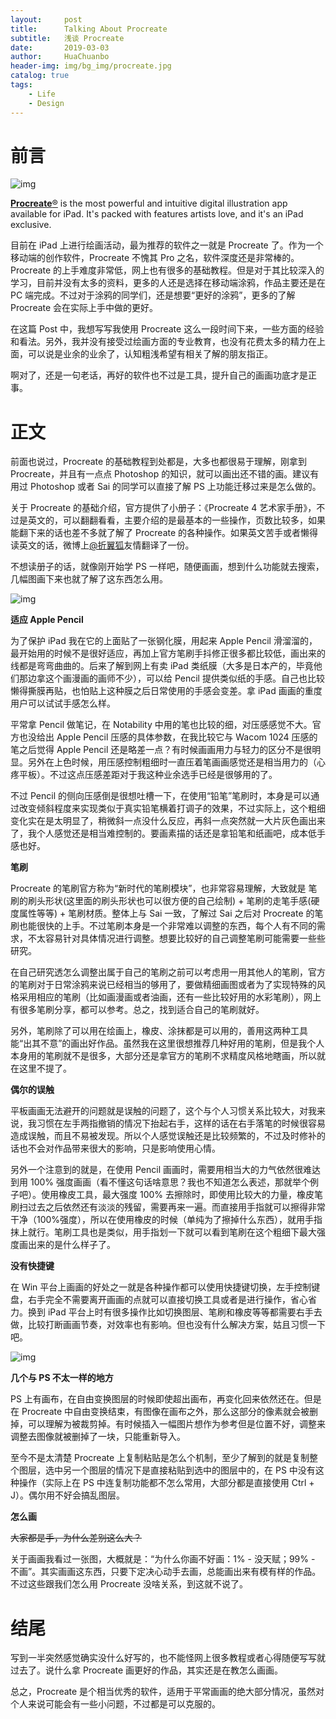 ```yaml
---
layout:     post
title:      Talking About Procreate
subtitle:   浅谈 Procreate
date:       2019-03-03
author:     HuaChuanbo
header-img: img/bg_img/procreate.jpg
catalog: true
tags:
    - Life
    - Design
---
```


# 前言

![img](https://is4-ssl.mzstatic.com/image/thumb/Purple124/v4/c3/8a/d7/c38ad7c0-9cc8-864d-246c-66d993b2bb34/AppIcon-0-1x_U007emarketing-0-0-GLES2_U002c0-512MB-sRGB-0-0-0-85-220-0-0-0-4.png/246x0w.jpg)

[**Procreate**®](https://procreate.art/) is the most powerful and intuitive digital illustration app available for iPad. It's packed with features artists love, and it's an iPad exclusive.

目前在 iPad 上进行绘画活动，最为推荐的软件之一就是 Procreate 了。作为一个移动端的创作软件，Procreate 不愧其 Pro 之名，软件深度还是非常棒的。Procreate 的上手难度非常低，网上也有很多的基础教程。但是对于其比较深入的学习，目前并没有太多的资料，更多的人还是选择在移动端涂鸦，作品主要还是在 PC 端完成。不过对于涂鸦的同学们，还是想要“更好的涂鸦”，更多的了解 Procreate 会在实际上手中做的更好。

在这篇 Post 中，我想写写我使用 Procreate 这么一段时间下来，一些方面的经验和看法。另外，我并没有接受过绘画方面的专业教育，也没有花费太多的精力在上面，可以说是业余的业余了，认知粗浅希望有相关了解的朋友指正。

啊对了，还是一句老话，再好的软件也不过是工具，提升自己的画画功底才是正事。

# 正文

前面也说过，Procreate 的基础教程到处都是，大多也都很易于理解，刚拿到 Procreate，并且有一点点 Photoshop 的知识，就可以画出还不错的画。建议有用过 Photoshop 或者 Sai 的同学可以直接了解 PS 上功能迁移过来是怎么做的。

关于 Procreate 的基础介绍，官方提供了小册子：《Procreate 4 艺术家手册》，不过是英文的，可以翻翻看看，主要介绍的是最基本的一些操作，页数比较多，如果能翻下来的话也差不多就了解了 Procreate 的各种操作。如果英文苦手或者懒得读英文的话，微博上[@折翼狐](https://weibo.com/1797331271/Gd7SEeequ?type=repost#_rnd1551524380885)友情翻译了一份。

不想读册子的话，就像刚开始学 PS 一样吧，随便画画，想到什么功能就去搜索，几幅图画下来也就了解了这东西怎么用。

![img](https://timgsa.baidu.com/timg?image&quality=80&size=b9999_10000&sec=1552186230&di=f75f6f21f7cea1e29555ee4d92ad2061&imgtype=jpg&er=1&src=http%3A%2F%2Fimg1.cache.netease.com%2Fcatchpic%2F8%2F85%2F85D3FC96ED9663BC6CE1A816FE44DA98.jpg)

**适应 Apple Pencil**

为了保护 iPad 我在它的上面贴了一张钢化膜，用起来 Apple Pencil 滑溜溜的，最开始用的时候不是很好适应，再加上官方笔刷手抖修正很多都比较低，画出来的线都是弯弯曲曲的。后来了解到网上有卖 iPad 类纸膜（大多是日本产的，毕竟他们那边拿这个画漫画的画师不少），可以给 Pencil 提供类似纸的手感。自己也比较懒得撕膜再贴，也怕贴上这种膜之后日常使用的手感会变差。拿 iPad 画画的重度用户可以试试手感怎么样。

平常拿 Pencil 做笔记，在 Notability 中用的笔也比较的细，对压感感觉不大。官方也没给出 Apple Pencil 压感的具体参数，在我比较它与 Wacom 1024 压感的笔之后觉得 Apple Pencil 还是略差一点？有时候画画用力与轻力的区分不是很明显。另外在上色时候，用压感控制粗细时一直压着笔画画感觉还是相当用力的（心疼平板）。不过这点压感差距对于我这种业余选手已经是很够用的了。

不过 Pencil 的侧向压感倒是很想吐槽一下，在使用“铅笔”笔刷时，本身是可以通过改变倾斜程度来实现类似于真实铅笔横着打调子的效果，不过实际上，这个粗细变化实在是太明显了，稍微斜一点没什么反应，再斜一点突然就一大片灰色画出来了，我个人感觉还是相当难控制的。要画素描的话还是拿铅笔和纸画吧，成本低手感也好。

**笔刷**

Procreate 的笔刷官方称为“新时代的笔刷模块”，也非常容易理解，大致就是 笔刷的刷头形状(这里面的刷头形状也可以很方便的自己绘制) + 笔刷的走笔手感(硬度属性等等) + 笔刷材质。整体上与 Sai 一致，了解过 Sai 之后对 Procreate 的笔刷也能很快的上手。不过笔刷本身是一个非常难以调整的东西，每个人有不同的需求，不太容易针对具体情况进行调整。想要比较好的自己调整笔刷可能需要一些些研究。

在自己研究透怎么调整出属于自己的笔刷之前可以考虑用一用其他人的笔刷，官方的笔刷对于日常涂鸦来说已经相当的够用了，要做精细画图或者为了实现特殊的风格采用相应的笔刷（比如画漫画或者油画，还有一些比较好用的水彩笔刷），网上有很多笔刷分享，都可以参考。总之，找到适合自己的笔刷就好。

另外，笔刷除了可以用在绘画上，橡皮、涂抹都是可以用的，善用这两种工具能“出其不意”的画出好作品。虽然我在这里很想推荐几种好用的笔刷，但是我个人本身用的笔刷就不是很多，大部分还是拿官方的笔刷不求精度风格地瞎画，所以就在这里不提了。

**偶尔的误触**

平板画画无法避开的问题就是误触的问题了，这个与个人习惯关系比较大，对我来说，我习惯在左手两指撤销的情况下抬起右手，这样的话在右手落笔的时候很容易造成误触，而且不易被发现。所以个人感觉误触还是比较频繁的，不过及时修补的话也不会对作品带来很大的影响，只是影响使用心情。

另外一个注意到的就是，在使用 Pencil 画画时，需要用相当大的力气依然很难达到用 100% 强度画画（看不懂这句话啥意思？我也不知道怎么表述，那就举个例子吧）。使用橡皮工具，最大强度 100% 去擦除时，即使用比较大的力量，橡皮笔刷扫过去之后依然还有淡淡的残留，需要再来一遍。而直接用手指就可以擦得非常干净（100%强度），所以在使用橡皮的时候（单纯为了擦掉什么东西），就用手指抹上就行。笔刷工具也是类似，用手指划一下就可以看到笔刷在这个粗细下最大强度画出来的是什么样子了。

**没有快捷键**

在 Win 平台上画画的好处之一就是各种操作都可以使用快捷键切换，左手控制键盘，右手完全不需要离开画画的点就可以直接切换工具或者是进行操作，省心省力。换到 iPad 平台上时有很多操作比如切换图层、笔刷和橡皮等等都需要右手去做，比较打断画画节奏，对效率也有影响。但也没有什么解决方案，姑且习惯一下吧。

![img](https://ss2.bdstatic.com/70cFvnSh_Q1YnxGkpoWK1HF6hhy/it/u=2222616058,2891520494&fm=26&gp=0.jpg)

**几个与 PS 不太一样的地方**

PS 上有画布，在自由变换图层的时候即使超出画布，再变化回来依然还在。但是在 Procreate 中自由变换结束，有图像在画布之外，那么这部分的像素就会被删掉，可以理解为被裁剪掉。有时候插入一幅图片想作为参考但是位置不好，调整来调整去图像就被删掉了一块，只能重新导入。

至今不是太清楚 Procreate 上复制粘贴是怎么个机制，至少了解到的就是复制整个图层，选中另一个图层的情况下是直接粘贴到选中的图层中的，在 PS 中没有这种操作（实际上在 PS 中连复制功能都不怎么常用，大部分都是直接使用 Ctrl + J）。偶尔用不好会搞乱图层。

**怎么画**

~~大家都是手，为什么差别这么大？~~

关于画画我看过一张图，大概就是：“为什么你画不好画：1% - 没天赋；99% - 不画”。其实画画这东西，只要下定决心动手去画，总能画出来有模有样的作品。不过这些跟我们怎么用 Procreate 没啥关系，到这就不说了。

# 结尾

写到一半突然感觉确实没什么好写的，也不能怪网上很多教程或者心得随便写写就过去了。说什么拿 Procreate 画更好的作品，其实还是在教怎么画画。

总之，Procreate 是个相当优秀的软件，适用于平常画画的绝大部分情况，虽然对个人来说可能会有一些小问题，不过都是可以克服的。